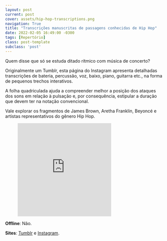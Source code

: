 ```yaml
---
layout: post
current: post
cover: assets/hip-hop-transcriptions.png
navigation: True
title: "Transcrições manuscritas de passagens conhecidas de Hip Hop"
date: 2022-02-05 16:49:00 -0300
tags: [Repertório]
class: post-template
subclass: 'post'
---
```

Quem disse que só se estuda ditado rítmico com música de concerto?

Originalmente um Tumblr, esta página do Instagram apresenta detalhadas transcrições de bateria, percussão, voz, baixo, piano, guitarra etc., na forma de pequenos trechos interativos.

A folha quadriculada ajuda a compreender melhor a posição dos ataques dos sons em relação à pulsação e, por consequência, estipular a duração que devem ter na notação convencional.

Vale explorar os fragmentos de James Brown, Aretha Franklin, Beyoncé e artistas representativos do gênero Hip Hop.

<figure class="video_container">
  <iframe src="https://ve.media.tumblr.com/tumblr_pkct0joOEj1r1ifk7.mp4" frameborder="0" allowfullscreen="true" style="height:300px;">
  </iframe>
</figure>
<p></p>

**Offline**: Não.

**Sites**: [Tumblr](https://hiphoptranscriptions.tumblr.com) e 
[Instagram](https://www.instagram.com/hiphoptranscriptions).